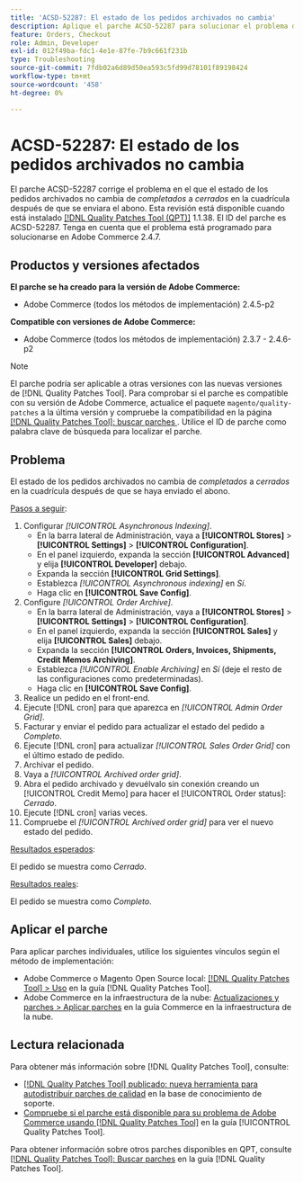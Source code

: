 ```yaml
---
title: 'ACSD-52287: El estado de los pedidos archivados no cambia'
description: Aplique el parche ACSD-52287 para solucionar el problema de Adobe Commerce en el que el estado de los pedidos archivados no cambia de *completado* a *cerrado* en la cuadrícula después de enviar la nota de crédito.
feature: Orders, Checkout
role: Admin, Developer
exl-id: 012f49ba-fdc1-4e1e-87fe-7b9c661f231b
type: Troubleshooting
source-git-commit: 7fdb02a6d89d50ea593c5fd99d78101f89198424
workflow-type: tm+mt
source-wordcount: '458'
ht-degree: 0%

---
```


# ACSD-52287: El estado de los pedidos archivados no cambia

El parche ACSD-52287 corrige el problema en el que el estado de los pedidos archivados no cambia de *completados* a *cerrados* en la cuadrícula después de que se enviara el abono. Esta revisión está disponible cuando está instalado [[!DNL Quality Patches Tool (QPT)]](https://experienceleague.adobe.com/es/docs/commerce-operations/tools/quality-patches-tool/quality-patches-tool-to-self-serve-quality-patches) 1.1.38. El ID del parche es ACSD-52287. Tenga en cuenta que el problema está programado para solucionarse en Adobe Commerce 2.4.7.

## Productos y versiones afectados

**El parche se ha creado para la versión de Adobe Commerce:**

* Adobe Commerce (todos los métodos de implementación) 2.4.5-p2

**Compatible con versiones de Adobe Commerce:**

* Adobe Commerce (todos los métodos de implementación) 2.3.7 - 2.4.6-p2

>[!NOTE]
>
>El parche podría ser aplicable a otras versiones con las nuevas versiones de [!DNL Quality Patches Tool]. Para comprobar si el parche es compatible con su versión de Adobe Commerce, actualice el paquete `magento/quality-patches` a la última versión y compruebe la compatibilidad en la página [[!DNL Quality Patches Tool]: buscar parches ](https://experienceleague.adobe.com/tools/commerce-quality-patches/index.html?lang=es). Utilice el ID de parche como palabra clave de búsqueda para localizar el parche.

## Problema

El estado de los pedidos archivados no cambia de *completados* a *cerrados* en la cuadrícula después de que se haya enviado el abono.

<u>Pasos a seguir</u>:

1. Configurar *[!UICONTROL Asynchronous Indexing]*.
   * En la barra lateral de Administración, vaya a **[!UICONTROL Stores]** > **[!UICONTROL Settings]** > **[!UICONTROL Configuration]**.
   * En el panel izquierdo, expanda la sección **[!UICONTROL Advanced]** y elija **[!UICONTROL Developer]** debajo.
   * Expanda la sección **[!UICONTROL Grid Settings]**.
   * Establezca *[!UICONTROL Asynchronous indexing]* en *Sí*.
   * Haga clic en **[!UICONTROL Save Config]**.
1. Configure *[!UICONTROL Order Archive]*.
   * En la barra lateral de Administración, vaya a **[!UICONTROL Stores]** > **[!UICONTROL Settings]** > **[!UICONTROL Configuration]**.
   * En el panel izquierdo, expanda la sección **[!UICONTROL Sales]** y elija **[!UICONTROL Sales]** debajo.
   * Expanda la sección **[!UICONTROL Orders, Invoices, Shipments, Credit Memos Archiving]**.
   * Establezca *[!UICONTROL Enable Archiving]* en *Sí* (deje el resto de las configuraciones como predeterminadas).
   * Haga clic en **[!UICONTROL Save Config]**.
1. Realice un pedido en el front-end.
1. Ejecute [!DNL cron] para que aparezca en *[!UICONTROL Admin Order Grid]*.
1. Facturar y enviar el pedido para actualizar el estado del pedido a *Completo*.
1. Ejecute [!DNL cron] para actualizar *[!UICONTROL Sales Order Grid]* con el último estado de pedido.
1. Archivar el pedido.
1. Vaya a *[!UICONTROL Archived order grid]*.
1. Abra el pedido archivado y devuélvalo sin conexión creando un [!UICONTROL Credit Memo] para hacer el [!UICONTROL Order status]: *Cerrado*.
1. Ejecute [!DNL cron] varias veces.
1. Compruebe el *[!UICONTROL Archived order grid]* para ver el nuevo estado del pedido.

<u>Resultados esperados</u>:

El pedido se muestra como *Cerrado*.

<u>Resultados reales</u>:

El pedido se muestra como *Completo*.

## Aplicar el parche

Para aplicar parches individuales, utilice los siguientes vínculos según el método de implementación:

* Adobe Commerce o Magento Open Source local: [[!DNL Quality Patches Tool] > Uso](/help/tools/quality-patches-tool/usage.md) en la guía [!DNL Quality Patches Tool].
* Adobe Commerce en la infraestructura de la nube: [Actualizaciones y parches > Aplicar parches](https://experienceleague.adobe.com/docs/commerce-cloud-service/user-guide/develop/upgrade/apply-patches.html?lang=es) en la guía Commerce en la infraestructura de la nube.

## Lectura relacionada

Para obtener más información sobre [!DNL Quality Patches Tool], consulte:

* [[!DNL Quality Patches Tool] publicado: nueva herramienta para autodistribuir parches de calidad](https://experienceleague.adobe.com/es/docs/commerce-operations/tools/quality-patches-tool/quality-patches-tool-to-self-serve-quality-patches) en la base de conocimiento de soporte.
* [Compruebe si el parche está disponible para su problema de Adobe Commerce usando [!DNL Quality Patches Tool]](/help/tools/quality-patches-tool/patches-available-in-qpt/check-patch-for-magento-issue-with-magento-quality-patches.md) en la guía [!UICONTROL Quality Patches Tool].


Para obtener información sobre otros parches disponibles en QPT, consulte [[!DNL Quality Patches Tool]: Buscar parches](https://experienceleague.adobe.com/tools/commerce-quality-patches/index.html?lang=es) en la guía [!DNL Quality Patches Tool].
